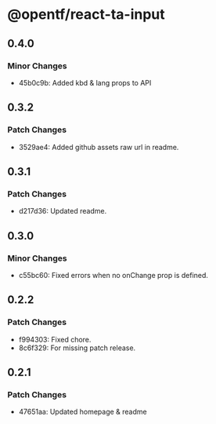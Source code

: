 # @opentf/react-ta-input

## 0.4.0

### Minor Changes

- 45b0c9b: Added kbd & lang props to API

## 0.3.2

### Patch Changes

- 3529ae4: Added github assets raw url in readme.

## 0.3.1

### Patch Changes

- d217d36: Updated readme.

## 0.3.0

### Minor Changes

- c55bc60: Fixed errors when no onChange prop is defined.

## 0.2.2

### Patch Changes

- f994303: Fixed chore.
- 8c6f329: For missing patch release.

## 0.2.1

### Patch Changes

- 47651aa: Updated homepage & readme

